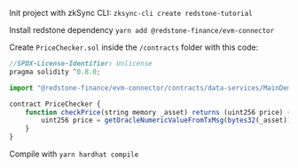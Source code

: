 Init project with zkSync CLI: `zksync-cli create redstone-tutorial`


Install redstone dependency `yarn add @redstone-finance/evm-connector`

Create `PriceChecker.sol` inside the `/contracts` folder with this code:

```js
//SPDX-License-Identifier: Unlicense
pragma solidity ^0.8.0;

import "@redstone-finance/evm-connector/contracts/data-services/MainDemoConsumerBase.sol";

contract PriceChecker {
    function checkPrice(string memory _asset) returns (uint256 price) {
        uint256 price = getOracleNumericValueFromTxMsg(bytes32(_asset));
    }
}
```

Compile with `yarn hardhat compile`
